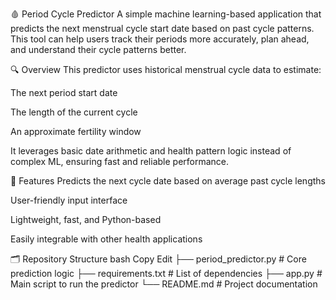 🩸 Period Cycle Predictor
A simple machine learning-based application that predicts the next menstrual cycle start date based on past cycle patterns. This tool can help users track their periods more accurately, plan ahead, and understand their cycle patterns better.

🔍 Overview
This predictor uses historical menstrual cycle data to estimate:

The next period start date

The length of the current cycle

An approximate fertility window

It leverages basic date arithmetic and health pattern logic instead of complex ML, ensuring fast and reliable performance.

🚀 Features
Predicts the next cycle date based on average past cycle lengths

User-friendly input interface

Lightweight, fast, and Python-based

Easily integrable with other health applications

🗂️ Repository Structure
bash
Copy
Edit
├── period_predictor.py        # Core prediction logic
├── requirements.txt           # List of dependencies
├── app.py                     # Main script to run the predictor
└── README.md                  # Project documentation
